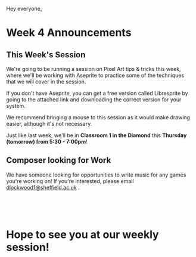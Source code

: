 Hey everyone,
# Week 4 Announcements
## This Week's Session
We're going to be running a session on Pixel Art tips & tricks this week, where we'll be working with Aseprite to practice some of the techniques that we will cover in the session. 

If you don't have Aseprite, you can get a free version called Libresprite by going to the attached link and downloading the correct version for your system. 

We recommend bringing a mouse to this session as it would make drawing easier, although it's not necessary.

Just like last week, we'll be in **Classroom 1 in the Diamond** this **Thursday (tomorrow) from 5:30 - 7:00pm**!

## Composer looking for Work
We have someone looking for opportunities to write music for any games you're working on! 
If you're interested, please email dlockwood1@sheffield.ac.uk .

&nbsp;

&nbsp;

# Hope to see you at our weekly session!